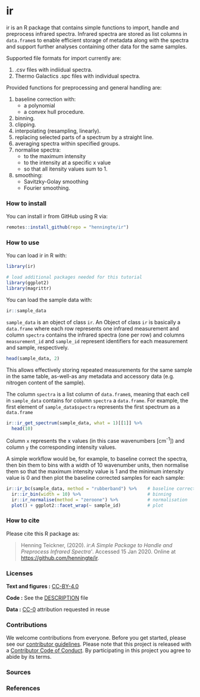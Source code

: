 
<!-- README.md is generated from README.Rmd. Please edit that file -->
ir
==

ir is an R package that contains simple functions to import, handle and preprocess infrared spectra. Infrared spectra are stored as list columns in `data.frame`s to enable efficient storage of metadata along with the spectra and support further analyses containing other data for the same samples.

Supported file formats for import currently are:

1.  .csv files with indiidual spectra.
2.  Thermo Galactics .spc files with individual spectra.

Provided functions for preprocessing and general handling are:

1.  baseline correction with:
    -   a polynomial
    -   a convex hull procedure.
2.  binning.
3.  clipping.
4.  interpolating (resampling, linearly).
5.  replacing selected parts of a spectrum by a straight line.
6.  averaging spectra within specified groups.
7.  normalise spectra:
    -   to the maximum intensity
    -   to the intensity at a specific x value
    -   so that all itensity values sum to 1.
8.  smoothing:
    -   Savitzky-Golay smoothing
    -   Fourier smoothing.

### How to install

You can install ir from GitHub using R via:

``` r
remotes::install_github(repo = "henningte/ir")
```

### How to use

You can load ir in R with:

``` r
library(ir)

# load additional packages needed for this tutorial
library(ggplot2)
library(magrittr)
```

You can load the sample data with:

``` r
ir::sample_data
```

`sample_data` is an object of class `ir`. An Object of class `ir` is basically a `data.frame` where each row represents one infrared measurement and column `spectra` contains the infrared spectra (one per row) and columns `measurement_id` and `sample_id` represent identifiers for each measurement and sample, respectively.

``` r
head(sample_data, 2)
```

This allows effectively storing repeated measurements for the same sample in the same table, as-well-as any metadata and accessory data (e.g. nitrogen content of the sample).

The column `spectra` is a list column of `data.frame`s, meaning that each cell in `sample_data` contains for column `spectra` a `data.frame`. For example, the first element of `sample_data$spectra` represents the first spectrum as a `data.frame`

``` r
ir::ir_get_spectrum(sample_data, what = 1)[[1]] %>% 
  head(10)
```

Column `x` represents the x values (in this case wavenumbers \[cm<sup>-1</sup>\]) and column `y` the corresponding intensity values.

A simple workflow would be, for example, to baseline correct the spectra, then bin them to bins with a width of 10 wavenumber units, then normalise them so that the maximum intensity value is 1 and the minimum intensity value is 0 and then plot the baseline corrected samples for each sample:

``` r
ir::ir_bc(sample_data, method = "rubberband") %>%    # baseline correction
  ir::ir_bin(width = 10) %>%                         # binning
  ir::ir_normalise(method = "zeroone") %>%           # normalisation
  plot() + ggplot2::facet_wrap(~ sample_id)          # plot
```

### How to cite

Please cite this R package as:

> Henning Teickner, (2020). *ir:A Simple Package to Handle and Preprocess Infrared Spectra'*. Accessed 15 Jan 2020. Online at <https://github.com/henningte/ir>.

### Licenses

**Text and figures :** [CC-BY-4.0](http://creativecommons.org/licenses/by/4.0/)

**Code :** See the [DESCRIPTION](DESCRIPTION) file

**Data :** [CC-0](http://creativecommons.org/publicdomain/zero/1.0/) attribution requested in reuse

### Contributions

We welcome contributions from everyone. Before you get started, please see our [contributor guidelines](CONTRIBUTING.md). Please note that this project is released with a [Contributor Code of Conduct](CONDUCT.md). By participating in this project you agree to abide by its terms.

### Sources

### References
